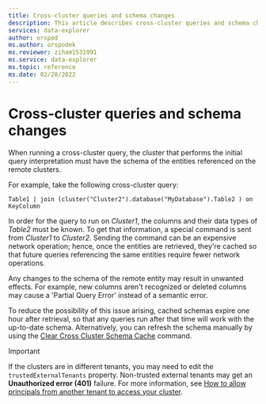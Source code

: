```yaml
---
title: Cross-cluster queries and schema changes
description: This article describes cross-cluster queries and schema changes in Azure Data Explorer.
services: data-explorer
author: orspod
ms.author: orspodek
ms.reviewer: ziham1531991
ms.service: data-explorer
ms.topic: reference
ms.date: 02/28/2022
---
```


# Cross-cluster queries and schema changes

When running a cross-cluster query, the cluster that performs the initial query interpretation must have the schema of the entities referenced on the remote clusters.

For example, take the following cross-cluster query:

```kusto
Table1 | join (cluster("Cluster2").database("MyDatabase").Table2 ) on KeyColumn
```

In order for the query to run on *Cluster1*, the columns and their data types of *Table2* must be known. To get that information, a special command is sent from *Cluster1* to *Cluster2*. Sending the command can be an expensive network operation; hence, once the entities are retrieved, they're cached so that future queries referencing the same entities require fewer network operations.

Any changes to the schema of the remote entity may result in unwanted effects. For example, new columns aren't recognized or deleted columns may cause a 'Partial Query Error' instead of a semantic error.

To reduce the possibility of this issue arising, cached schemas expire one hour after retrieval, so that any queries run after that  time will work with the up-to-date schema.
Alternatively, you can refresh the schema manually by using the [Clear Cross Cluster Schema Cache](../management/clear-cross-cluster-schema-cache.md) command.

> [!IMPORTANT]
> If the clusters are in different tenants, you may need to edit the `trustedExternalTenants` property. Non-trusted external tenants may get an **Unauthorized error (401)** failure. For more information, see [How to allow principals from another tenant to access your cluster](../../cross-tenant-query-and-commands.md).
